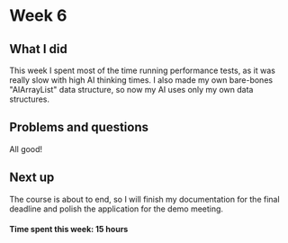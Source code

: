 # Week 6

## What I did

This week I spent most of the time running performance tests, as it was really slow with high AI thinking times. I also made my own bare-bones "AIArrayList" data structure, so now my AI uses only my own data structures.

## Problems and questions

All good!

## Next up

The course is about to end, so I will finish my documentation for the final deadline and polish the application for the demo meeting.

#### Time spent this week: 15 hours